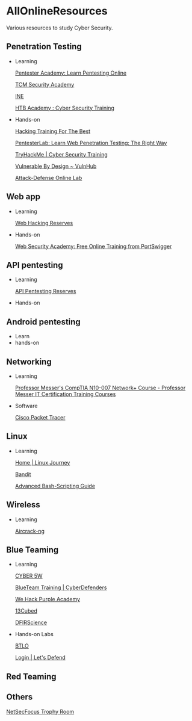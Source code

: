 # AllOnlineResources
Various resources to study Cyber Security.

## Penetration Testing

- Learning
    
    [Pentester Academy: Learn Pentesting Online](https://www.pentesteracademy.com/)
    
    [TCM Security Academy](https://academy.tcm-sec.com/)
    
    [INE](https://my.ine.com/)
    
    [HTB Academy : Cyber Security Training](https://academy.hackthebox.com/)
    
- Hands-on
    
    [Hacking Training For The Best](https://www.hackthebox.com/)
    
    [PentesterLab: Learn Web Penetration Testing: The Right Way](https://www.pentesterlab.com/)
    
    [TryHackMe | Cyber Security Training](https://tryhackme.com/)
    
    [Vulnerable By Design ~ VulnHub](https://www.vulnhub.com/)
    
    [Attack-Defense Online Lab](https://attackdefense.com/)
    

## Web app

- Learning
    
    [Web Hacking Reserves](https://www.notion.so/Web-Hacking-Reserves-101ca0b9f58642cca37d97fc05b83ea0) 
    
- Hands-on
    
    [Web Security Academy: Free Online Training from PortSwigger](https://portswigger.net/web-security)
    

## API pentesting

- Learning
    
    [API Pentesting Reserves](https://www.notion.so/API-Pentesting-Reserves-475c5c6d79c74b94b6b4834db2c5168b) 
    
    [](https://pathshala.spinthehack.in/)
    
- Hands-on
    
    

## Android pentesting

- Learn
- hands-on

## Networking

- Learning
    
    [Professor Messer's CompTIA N10-007 Network+ Course - Professor Messer IT Certification Training Courses](https://www.professormesser.com/network-plus/n10-007/n10-007-training-course/)
    
- Software
    
    [Cisco Packet Tracer](https://www.netacad.com/courses/packet-tracer)
    

## Linux

- Learning
    
    [Home | Linux Journey](https://linuxjourney.com/)
    
    [Bandit](https://overthewire.org/wargames/bandit/)
    
    [Advanced Bash-Scripting Guide](https://tldp.org/LDP/abs/html/index.html)
    

## Wireless

- Learning
    
    [Aircrack-ng](https://www.aircrack-ng.org/doku.php?id=cracking_wpa)
    

## Blue Teaming

- Learning
    
    [CYBER 5W](https://academy.cyber5w.com/collections?category=windows-forensics)
    
    [BlueTeam Training | CyberDefenders](https://bluedemy.cyberdefenders.org/)
    
    [We Hack Purple Academy](https://academy.wehackpurple.com/collections?category=free-courses)
    
    [13Cubed](https://www.youtube.com/c/13cubed/playlists)
    
    [DFIRScience](https://dfir.science/)
    
- Hands-on Labs
    
    [BTLO](https://blueteamlabs.online/home)
    
    [Login | Let's Defend](https://app.letsdefend.io/homepage/)
    

## Red Teaming

## Others

[NetSecFocus Trophy Room](https://docs.google.com/spreadsheets/d/1dwSMIAPIam0PuRBkCiDI88pU3yzrqqHkDtBngUHNCw8/edit#gid=0)
